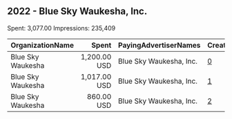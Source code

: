 ## 2022 - Blue Sky Waukesha, Inc. 
Spent: 3,077.00
Impressions: 235,409

|OrganizationName|Spent|PayingAdvertiserNames|CreativeUrls|Impressions|Genders|AgeBrackets|CountryCodes|BillingAddresses|CandidateBallotInformation|
|:---|---:|:---|:---|---:|:---|:---|:---|:---|:---|
|Blue Sky Waukesha|1,200.00 USD|Blue Sky Waukesha, Inc.|[0](https://www.snap.com/political-ads/asset/fc44bb4e34bbeead30437f06ccde0d44e9c23a3c9ff55572e487ac9ae92a612e?mediaType=png)|93,365||18+|united states|US||
|Blue Sky Waukesha|1,017.00 USD|Blue Sky Waukesha, Inc.|[1](https://www.snap.com/political-ads/asset/ae2fe0fa9125b6a2ce4d31c6cf94cdae8ff60f4e36918b8185c7b2778cd3a936?mediaType=png)|79,970||18+|united states|US||
|Blue Sky Waukesha|860.00 USD|Blue Sky Waukesha, Inc.|[2](https://www.snap.com/political-ads/asset/f3aa08449de373ca96e8f9313acb184853901311b3a00c2139f95a21d801316f?mediaType=mp4)|62,074|FEMALE|18+|united states|US||
